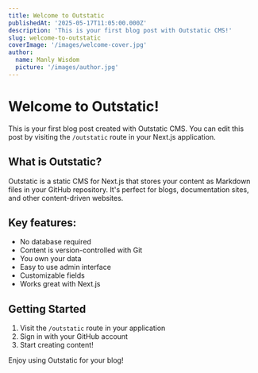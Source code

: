 ```yaml
---
title: Welcome to Outstatic
publishedAt: '2025-05-17T11:05:00.000Z'
description: 'This is your first blog post with Outstatic CMS!'
slug: welcome-to-outstatic
coverImage: '/images/welcome-cover.jpg'
author:
  name: Manly Wisdom
  picture: '/images/author.jpg'
---
```


# Welcome to Outstatic!

This is your first blog post created with Outstatic CMS. You can edit this post by visiting the `/outstatic` route in your Next.js application.

## What is Outstatic?

Outstatic is a static CMS for Next.js that stores your content as Markdown files in your GitHub repository. It's perfect for blogs, documentation sites, and other content-driven websites.

## Key features:

- No database required
- Content is version-controlled with Git
- You own your data
- Easy to use admin interface
- Customizable fields
- Works great with Next.js

## Getting Started

1. Visit the `/outstatic` route in your application
2. Sign in with your GitHub account
3. Start creating content!

Enjoy using Outstatic for your blog! 